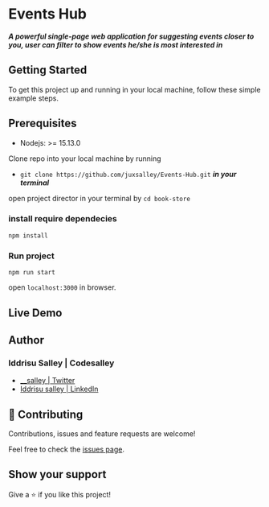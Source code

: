 # Events Hub
***A powerful single-page web application for suggesting events closer to you, user can filter to show events he/she is most interested in***


## Getting Started

To get this project up and running in your local machine, follow these simple example steps.


## Prerequisites 

- Nodejs: >= 15.13.0

Clone repo into your local machine by running 
- `` git clone https://github.com/juxsalley/Events-Hub.git `` ***in your terminal***

open project director in your terminal by  `` cd book-store ``

### install require dependecies 

``` npm install ```

### Run project 

`` npm run start ``

open ```localhost:3000``` in browser. 




## Live Demo


## **Author**

### Iddrisu Salley | Codesalley

- [\_\_salley | Twitter](https://twitter.com/__salley)
- [Iddrisu salley | LinkedIn](https://www.linkedin.com/in/dev-salley/)

## 🤝 Contributing

Contributions, issues and feature requests are welcome!

Feel free to check the [issues page](https://github.com/juxsalley/Events-Hub/issues).

## Show your support

Give a ⭐️ if you like this project!